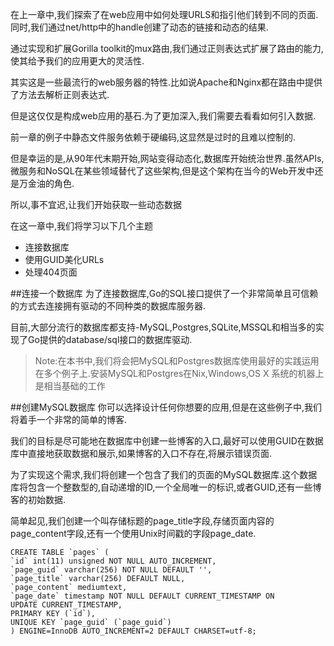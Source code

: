 在上一章中,我们探索了在web应用中如何处理URLS和指引他们转到不同的页面.同时,我们通过net/http中的handle创建了动态的链接和动态的结果.

通过实现和扩展Gorilla toolkit的mux路由,我们通过正则表达式扩展了路由的能力,使其给予我们的应用更大的灵活性.

其实这是一些最流行的web服务器的特性.比如说Apache和Nginx都在路由中提供了方法去解析正则表达式.

但是这仅仅是构成web应用的基石.为了更加深入,我们需要去看看如何引入数据.

前一章的例子中静态文件服务依赖于硬编码,这显然是过时的且难以控制的.

但是幸运的是,从90年代末期开始,网站变得动态化,数据库开始统治世界.虽然APIs,微服务和NoSQL在某些领域替代了这些架构,但是这个架构在当今的Web开发中还是万金油的角色.

所以,事不宜迟,让我们开始获取一些动态数据

在这一章中,我们将学习以下几个主题

- 连接数据库
- 使用GUID美化URLs
- 处理404页面

##连接一个数据库
为了连接数据库,Go的SQL接口提供了一个非常简单且可信赖的方式去连接拥有驱动的不同种类的数据库服务器.

目前,大部分流行的数据库都支持-MySQL,Postgres,SQLite,MSSQL和相当多的实现了Go提供的database/sql接口的数据库驱动.


>Note:在本书中,我们将会把MySQL和Postgres数据库使用最好的实践运用在多个例子上.安装MySQL和Postgres在Nix,Windows,OS X 系统的机器上是相当基础的工作
 
 
 
 
 
 ##创建MySQL数据库
 你可以选择设计任何你想要的应用,但是在这些例子中,我们将着手一个非常的简单的博客.
 
 我们的目标是尽可能地在数据库中创建一些博客的入口,最好可以使用GUID在数据库中直接地获取数据和展示,如果博客的入口不存在,将展示错误页面.
 
 为了实现这个需求,我们将创建一个包含了我们的页面的MySQL数据库.这个数据库将包含一个整数型的,自动递增的ID,一个全局唯一的标识,或者GUID,还有一些博客的初始数据.
 
 简单起见,我们创建一个叫存储标题的page_title字段,存储页面内容的page_content字段,还有一个使用Unix时间戳的字段page_date.
 
 
```
CREATE TABLE `pages` (
`id` int(11) unsigned NOT NULL AUTO_INCREMENT,
`page_guid` varchar(256) NOT NULL DEFAULT '',
`page_title` varchar(256) DEFAULT NULL,
`page_content` mediumtext,
`page_date` timestamp NOT NULL DEFAULT CURRENT_TIMESTAMP ON
UPDATE CURRENT_TIMESTAMP,
PRIMARY KEY (`id`),
UNIQUE KEY `page_guid` (`page_guid`)
) ENGINE=InnoDB AUTO_INCREMENT=2 DEFAULT CHARSET=utf-8;

```